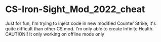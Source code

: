 # CS-Iron-Sight_Mod_2022_cheat
Just for fun, I'm trying to inject code in new modified Counter Strike, it's quite difficult than other CS mod. I'm only able to create Infinite Health. CAUTION!! It only working on offline mode only
